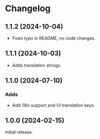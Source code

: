 # Changelog

## 1.1.2 (2024-10-04)

* Fixes typo in README, no code changes.

## 1.1.1 (2024-10-03)

* Adds translation strings.

## 1.1.0 (2024-07-10)

### Adds

* Add i18n support and UI translation keys.

## 1.0.0 (2024-02-15)

Initial release.
